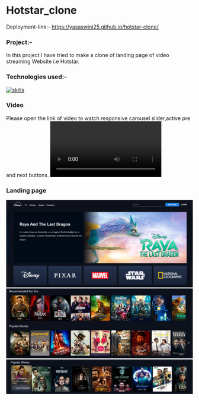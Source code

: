 # Hotstar_clone
Deployment-link:- https://yasaswini25.github.io/hotstar-clone/
### Project:-
In this project I have tried to make a clone of landing page of video streaming Website i.e Hotstar.
### Technologies used:-
[![skills](https://skillicons.dev/icons?i=html,css,js)](https://skillicons.dev)
### Video
Please open the link of video to watch responsive carousel slider,active pre and next buttons.
![video](https://github.com/Yasaswini25/Hotstar-clone/blob/main/v.mp4)
### Landing page
![landing](https://github.com/Yasaswini25/Hotstar-clone/blob/main/l1.png)
![landing](https://github.com/Yasaswini25/Hotstar-clone/blob/main/l2.png)
![landing](https://github.com/Yasaswini25/Hotstar-clone/blob/main/l3.png)


